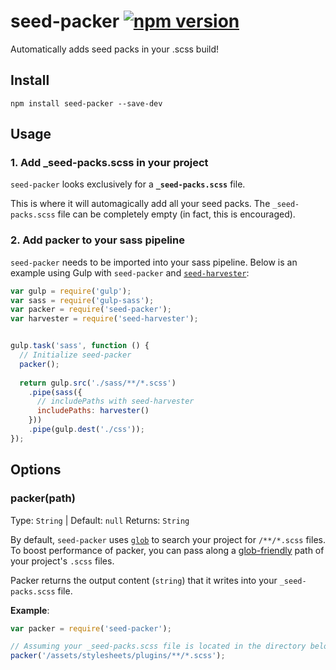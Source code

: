 # seed-packer [![npm version](https://badge.fury.io/js/seed-packer.svg)](https://badge.fury.io/js/seed-packer)

Automatically adds seed packs in your .scss build!

## Install
```
npm install seed-packer --save-dev
```


## Usage

### 1. Add _seed-packs.scss in your project

`seed-packer` looks exclusively for a **`_seed-packs.scss`** file. 

This is where it will automagically add all your seed packs. The `_seed-packs.scss` file can be completely empty (in fact, this is encouraged).


### 2. Add packer to your sass pipeline

`seed-packer` needs to be imported into your sass pipeline.
Below is an example using Gulp with `seed-packer` and [`seed-harvester`](https://github.com/helpscout/seed-harvester/):

```javascript
var gulp = require('gulp');
var sass = require('gulp-sass');
var packer = require('seed-packer');
var harvester = require('seed-harvester');


gulp.task('sass', function () {
  // Initialize seed-packer
  packer();
  
  return gulp.src('./sass/**/*.scss')
    .pipe(sass({
      // includePaths with seed-harvester
      includePaths: harvester()
    }))
    .pipe(gulp.dest('./css'));
});
```


## Options

### packer(path)

Type: `String` | Default: `null`
Returns: `String`

By default, `seed-packer` uses [`glob`](https://github.com/isaacs/node-glob) to search your project for `/**/*.scss` files. To boost performance of packer, you can pass along a [glob-friendly](https://en.wikipedia.org/wiki/Glob_(programming)) path of your project's `.scss` files.

Packer returns the output content (`string`) that it writes into your `_seed-packs.scss` file.

**Example**:

```javascript
var packer = require('seed-packer');

// Assuming your _seed-packs.scss file is located in the directory below:
packer('/assets/stylesheets/plugins/**/*.scss');
```
